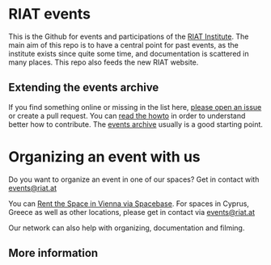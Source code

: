 # RIAT events

This is the Github for events and participations of the [RIAT Institute](https://riat.at).
The main aim of this repo is to have a central point for past events, as the institute exists since quite some time, and documentation is scattered in many places. This repo also feeds the new RIAT website.

## Extending the events archive

If you find something online or missing in the list here, [please open an issue](https://github.com/parasew/riat-events/issues/new) or create a pull request. You can [read the howto](https://github.com/parasew/riat-events/blob/master/todo/howto.md) in order to understand better how to contribute. The [events archive](https://github.com/parasew/riat-events/tree/master/archive) usually is a good starting point.


# Organizing an event with us

Do you want to organize an event in one of our spaces?
Get in contact with events@riat.at

You can [Rent the Space in Vienna via Spacebase](https://www.spacebase.com/en/venue/eventlocation-atelier-tagu-8917/). For spaces in Cyprus, Greece as well as other locations, please get in contact via events@riat.at

Our network can also help with organizing, documentation and filming.


## More information

[ics (ical) calendar]: https://calendar.google.com/calendar/ical/riat.at_nst52qhk2fca3u8dvhce8pepbg%40group.calendar.google.com/public/basic.ics "Online subscription to events by the RIAT Institute"
[riat website]: https://riat.ac.at
[riat activities archive]: https://riat.at/activities
[eventbrite page]: https://www.eventbrite.com/o/riat-academy-10768509578 "RIAT academy eventbrite page"
[RIAT Wikipedia]: https://en.wikipedia.org/wiki/Research_Institute_for_Arts_and_Technology
